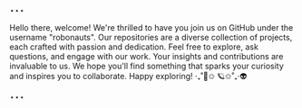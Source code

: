 ⋆⋆⋆

Hello there, welcome! We're thrilled to have you join us on GitHub under the username "robonauts". Our repositories are a diverse collection of projects, each crafted with passion and dedication. Feel free to explore, ask questions, and engage with our work. Your insights and contributions are invaluable to us. We hope you'll find something that sparks your curiosity and inspires you to collaborate. Happy exploring!
‎‧₊˚🚀✩ 🪐✩˚₊‧👽

⋆⋆⋆


